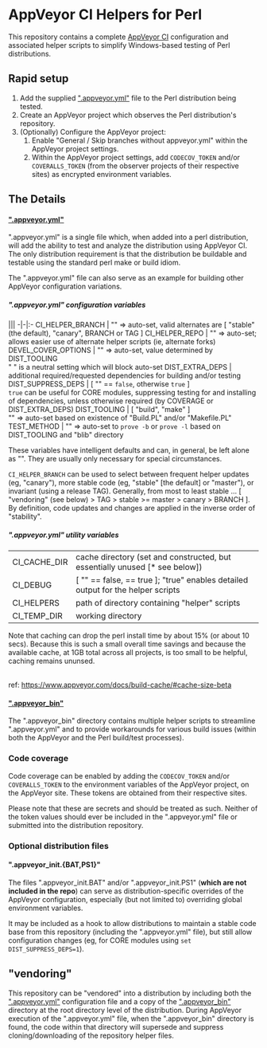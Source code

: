 <DOCTYPE markdown>
<meta charset="utf-8" content="text/markdown" lang="en">

# AppVeyor CI Helpers for Perl

This repository contains a complete [AppVeyor CI](https://appveyor.com) configuration and associated helper scripts to simplify Windows-based testing of Perl distributions.

## Rapid setup

1. Add the supplied [".appveyor.yml"](https://github.com/rivy/AppVeyorCI.helpers-perl/blob/master/.appveyor.yml) file to the Perl distribution being tested.
2. Create an AppVeyor project which observes the Perl distribution's repository.
3. (Optionally) Configure the AppVeyor project:
    1. Enable "General / Skip branches without appveyor.yml" within the AppVeyor project settings.
    2. Within the AppVeyor project settings, add `CODECOV_TOKEN` and/or `COVERALLS_TOKEN` (from the observer projects of their respective sites) as encrypted environment variables.

## The Details

#### [".appveyor.yml"](https://github.com/rivy/AppVeyorCI.helpers-perl/blob/master/.appveyor.yml)

".appveyor.yml" is a single file which, when added into a perl distribution, will add the ability to test and analyze the distribution using AppVeyor CI. The only distribution requirement is that the distribution be buildable and testable using the standard perl make or build idiom.

The ".appveyor.yml" file can also serve as an example for building other AppVeyor configuration variations.

##### ".appveyor.yml" configuration variables

|||
-|-|:-
CI_HELPER_BRANCH    | "" => auto-set, valid alternates are [ "stable" (the default), "canary", BRANCH or TAG ]
CI_HELPER_REPO      | "" => auto-set; allows easier use of alternate helper scripts (ie, alternate forks)
DEVEL_COVER_OPTIONS | "" => auto-set, value determined by DIST_TOOLING <br> " " is a neutral setting which will block auto-set
DIST_EXTRA_DEPS     | additional required/requested dependencies for building and/or testing
DIST_SUPPRESS_DEPS  | [ "" == `false`, otherwise `true` ] <br> `true` can be useful for CORE modules, suppressing testing for and installing of dependencies, unless otherwise required (by COVERAGE or DIST_EXTRA_DEPS)
DIST_TOOLING        | [ "build", "make" ] <br>"" => auto-set based on existence of "Build.PL" and/or "Makefile.PL"
TEST_METHOD         | "" => auto-set to `prove -b` or `prove -l` based on DIST_TOOLING and "blib" directory

These variables have intelligent defaults and can, in general, be left alone as "". They are usually only necessary for special circumstances.

`CI_HELPER_BRANCH` can be used to select between frequent helper updates (eg, "canary"), more stable code (eg, "stable" [the default] or "master"), or invariant (using a release TAG). Generally, from most to least stable ... [ "vendoring" (see below) > TAG > stable >= master > canary > BRANCH ]. By definition, code updates and changes are applied in the inverse order of "stability".

##### ".appveyor.yml" utility variables

|||
-|-
CI_CACHE_DIR    | cache directory (set and constructed, but essentially unused [* see below])
CI_DEBUG        | [ "" == false, <non-empty> == true ]; "true" enables detailed output for the helper scripts
CI_HELPERS      | path of directory containing "helper" scripts
CI_TEMP_DIR     | working directory

Note that caching can drop the perl install time by about 15% (or about 10 secs). Because this is such a small overall time savings and because the available cache, at 1GB total across all projects, is too small to be helpful, caching remains ununsed.

<br>ref: <https://www.appveyor.com/docs/build-cache/#cache-size-beta>

#### [".appveyor_bin"](https://github.com/rivy/AppVeyorCI.helpers-perl/tree/master/.appveyor_bin)

The ".appveyor_bin" directory contains multiple helper scripts to streamline ".appveyor.yml" and to provide workarounds for various build issues (within both the AppVeyor and the Perl build/test processes).

### Code coverage

Code coverage can be enabled by adding the `CODECOV_TOKEN` and/or `COVERALLS_TOKEN` to the environment variables of the AppVeyor project, on the AppVeyor site. These tokens are obtained from their respective sites.

Please note that these are secrets and should be treated as such. Neither of the token values should ever be included in the ".appveyor.yml" file or submitted into the distribution repository.

### Optional distribution files

#### ".appveyor_init.{BAT,PS1}"

The files ".appveyor_init.BAT" and/or ".appveyor_init.PS1" (**which are not included in the repo**) can serve as distribution-specific overrides of the AppVeyor configuration, especially (but not limited to) overriding global environment variables.

It may be included as a hook to allow distributions to maintain a stable code base from this repository (including the ".appveyor.yml" file), but still allow configuration changes (eg, for CORE modules using `set DIST_SUPPRESS_DEPS=1`).

## "vendoring"

This repository can be "vendored" into a distribution by including both the [".appveyor.yml"](https://github.com/rivy/AppVeyorCI.helpers-perl/blob/master/.appveyor.yml) configuration file and a copy of the [".appveyor_bin"](https://github.com/rivy/AppVeyorCI.helpers-perl/tree/master/.appveyor_bin) directory at the root directory level of the distribution. During AppVeyor execution of the ".appveyor.yml" file, when the ".appveyor_bin" directory is found, the code within that directory will supersede and suppress cloning/downloading of the repository helper files.
